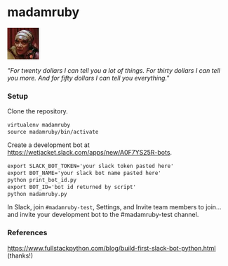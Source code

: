 # madamruby

  ![Alt text](/madamruby.jpg?raw=true "You're here because you ... WANT something ...")

_"For twenty dollars I can tell you a lot of things. For thirty dollars I can tell you more. And for fifty dollars I can tell you *everything*."_

### Setup

Clone the repository.
```
virtualenv madamruby
source madamruby/bin/activate
```
Create a development bot at https://wetjacket.slack.com/apps/new/A0F7YS25R-bots.
```
export SLACK_BOT_TOKEN='your slack token pasted here'
export BOT_NAME='your slack bot name pasted here'
python print_bot_id.py
export BOT_ID='bot id returned by script'
python madamruby.py
```
In Slack, join `#madamruby-test`, Settings, and Invite team members to join... and invite your development bot to the #madamruby-test channel.

### References

https://www.fullstackpython.com/blog/build-first-slack-bot-python.html (thanks!)
